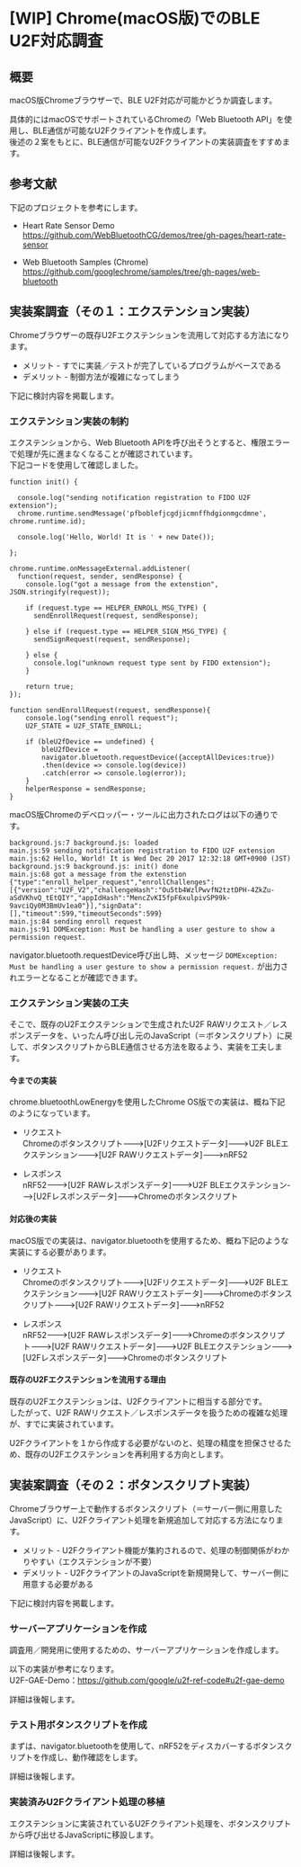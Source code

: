 # [WIP] Chrome(macOS版)でのBLE U2F対応調査

## 概要

macOS版Chromeブラウザーで、BLE U2F対応が可能かどうか調査します。

具体的にはmacOSでサポートされているChromeの「Web Bluetooth API」を使用し、BLE通信が可能なU2Fクライアントを作成します。<br>
後述の２案をもとに、BLE通信が可能なU2Fクライアントの実装調査をすすめます。

## 参考文献
下記のプロジェクトを参考にします。

* Heart Rate Sensor Demo<br>
https://github.com/WebBluetoothCG/demos/tree/gh-pages/heart-rate-sensor

* Web Bluetooth Samples (Chrome) <br>
https://github.com/googlechrome/samples/tree/gh-pages/web-bluetooth

## 実装案調査（その１：エクステンション実装）

Chromeブラウザーの既存U2Fエクステンションを流用して対応する方法になります。

* メリット - すでに実装／テストが完了しているプログラムがベースである
* デメリット - 制御方法が複雑になってしまう

下記に検討内容を掲載します。

### エクステンション実装の制約

エクステンションから、Web Bluetooth APIを呼び出そうとすると、権限エラーで処理が先に進まなくなることが確認されています。<br>
下記コードを使用して確認しました。

```
function init() {

  console.log("sending notification registration to FIDO U2F extension");
  chrome.runtime.sendMessage('pfboblefjcgdjicmnffhdgionmgcdmne', chrome.runtime.id);

  console.log('Hello, World! It is ' + new Date());

};

chrome.runtime.onMessageExternal.addListener(
  function(request, sender, sendResponse) {
    console.log("got a message from the extenstion", JSON.stringify(request));

    if (request.type == HELPER_ENROLL_MSG_TYPE) {
      sendEnrollRequest(request, sendResponse);

    } else if (request.type == HELPER_SIGN_MSG_TYPE) {
      sendSignRequest(request, sendResponse);

    } else {
      console.log("unknown request type sent by FIDO extension");
    }

    return true;
});

function sendEnrollRequest(request, sendResponse){
    console.log("sending enroll request");
    U2F_STATE = U2F_STATE_ENROLL;

    if (bleU2fDevice == undefined) {
        bleU2fDevice =
        navigator.bluetooth.requestDevice({acceptAllDevices:true})
        .then(device => console.log(device))
        .catch(error => console.log(error));
    }
    helperResponse = sendResponse;
}
```

macOS版Chromeのデベロッパー・ツールに出力されたログは以下の通りです。

```
background.js:7 background.js: loaded
main.js:59 sending notification registration to FIDO U2F extension
main.js:62 Hello, World! It is Wed Dec 20 2017 12:32:18 GMT+0900 (JST)
background.js:9 background.js: init() done
main.js:68 got a message from the extenstion {"type":"enroll_helper_request","enrollChallenges":[{"version":"U2F_V2","challengeHash":"Ou5tb4WzlPwvfN2tztDPH-4ZkZu-aSdVKhvQ_tEtQIY","appIdHash":"MencZvKI5fpF6xulpivSP99k-9avciQy0M3BmUv1ea0"}],"signData":[],"timeout":599,"timeoutSeconds":599}
main.js:84 sending enroll request
main.js:91 DOMException: Must be handling a user gesture to show a permission request.
```
navigator.bluetooth.requestDevice呼び出し時、メッセージ `DOMException: Must be handling a user gesture to show a permission request.` が出力されエラーとなることが確認できます。


### エクステンション実装の工夫

そこで、既存のU2Fエクステンションで生成されたU2F RAWリクエスト／レスポンスデータを、いったん呼び出し元のJavaScript（＝ボタンスクリプト）に戻して、ボタンスクリプトからBLE通信させる方法を取るよう、実装を工夫します。

#### 今までの実装

chrome.bluetoothLowEnergyを使用したChrome OS版での実装は、概ね下記のようになっています。

* リクエスト<br>
Chromeのボタンスクリプト--->[U2Fリクエストデータ]--->U2F BLEエクステンション--->[U2F RAWリクエストデータ]--->nRF52

* レスポンス<br>
nRF52--->[U2F RAWレスポンスデータ]--->U2F BLEエクステンション--->[U2Fレスポンスデータ]--->Chromeのボタンスクリプト

#### 対応後の実装

macOS版での実装は、navigator.bluetoothを使用するため、概ね下記のような実装にする必要があります。

* リクエスト<br>
Chromeのボタンスクリプト--->[U2Fリクエストデータ]--->U2F BLEエクステンション--->[U2F RAWリクエストデータ]--->Chromeのボタンスクリプト--->[U2F RAWリクエストデータ]--->nRF52

* レスポンス<br>
nRF52--->[U2F RAWレスポンスデータ]--->Chromeのボタンスクリプト--->[U2F RAWリクエストデータ]--->U2F BLEエクステンション--->[U2Fレスポンスデータ]--->Chromeのボタンスクリプト

#### 既存のU2Fエクステンションを流用する理由

既存のU2Fエクステンションは、U2Fクライアントに相当する部分です。<br>
したがって、U2F RAWリクエスト／レスポンスデータを扱うための複雑な処理が、すでに実装されています。

U2Fクライアントを１から作成する必要がないのと、処理の精度を担保させるため、既存のU2Fエクステンションを再利用する方向とします。

## 実装案調査（その２：ボタンスクリプト実装）

Chromeブラウザー上で動作するボタンスクリプト（＝サーバー側に用意したJavaScript）に、U2Fクライアント処理を新規追加して対応する方法になります。

* メリット - U2Fクライアント機能が集約されるので、処理の制御関係がわかりやすい（エクステンションが不要）
* デメリット - U2FクライアントのJavaScriptを新規開発して、サーバー側に用意する必要がある

下記に検討内容を掲載します。

### サーバーアプリケーションを作成

調査用／開発用に使用するための、サーバーアプリケーションを作成します。

以下の実装が参考になります。<br>
U2F-GAE-Demo：https://github.com/google/u2f-ref-code#u2f-gae-demo

詳細は後報します。

### テスト用ボタンスクリプトを作成

まずは、navigator.bluetoothを使用して、nRF52をディスカバーするボタンスクリプトを作成し、動作確認をします。

詳細は後報します。

### 実装済みU2Fクライアント処理の移植

エクステンションに実装されているU2Fクライアント処理を、ボタンスクリプトから呼び出せるJavaScriptに移設します。

詳細は後報します。
